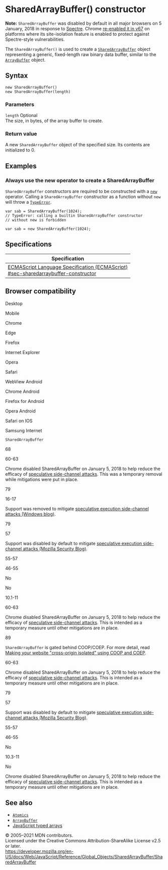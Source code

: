 SharedArrayBuffer() constructor
===============================

**Note:** `SharedArrayBuffer` was disabled by default in all major browsers on 5 January, 2018 in response to [Spectre](https://meltdownattack.com/). Chrome [re-enabled it in v67](https://bugs.chromium.org/p/chromium/issues/detail?id=821270) on platforms where its site-isolation feature is enabled to protect against Spectre-style vulnerabilities.

The `SharedArrayBuffer()` is used to create a [`SharedArrayBuffer`](../sharedarraybuffer) object representing a generic, fixed-length raw binary data buffer, similar to the [`ArrayBuffer`](../arraybuffer) object.

Syntax
------

    new SharedArrayBuffer()
    new SharedArrayBuffer(length)

### Parameters

 `length` <span class="badge inline optional">Optional</span>   
The size, in bytes, of the array buffer to create.

### Return value

A new `SharedArrayBuffer` object of the specified size. Its contents are initialized to 0.

Examples
--------

### Always use the new operator to create a SharedArrayBuffer

`SharedArrayBuffer` constructors are required to be constructed with a [`new`](../../operators/new) operator. Calling a `SharedArrayBuffer` constructor as a function without `new` will throw a [`TypeError`](../typeerror).

    var sab = SharedArrayBuffer(1024);
    // TypeError: calling a builtin SharedArrayBuffer constructor
    // without new is forbidden

    var sab = new SharedArrayBuffer(1024);

Specifications
--------------

<table><thead><tr class="header"><th>Specification</th></tr></thead><tbody><tr class="odd"><td><a href="https://tc39.es/ecma262/#sec-sharedarraybuffer-constructor">ECMAScript Language Specification (ECMAScript)<br />
<span class="small">#sec-sharedarraybuffer-constructor</span></a></td></tr></tbody></table>

Browser compatibility
---------------------

Desktop

Mobile

Chrome

Edge

Firefox

Internet Explorer

Opera

Safari

WebView Android

Chrome Android

Firefox for Android

Opera Android

Safari on IOS

Samsung Internet

`SharedArrayBuffer`

68

60-63

Chrome disabled SharedArrayBuffer on January 5, 2018 to help reduce the efficacy of [speculative side-channel attacks](https://www.chromium.org/Home/chromium-security/ssca). This was a temporary removal while mitigations were put in place.

79

16-17

Support was removed to mitigate [speculative execution side-channel attacks (Windows blog)](https://blogs.windows.com/msedgedev/2018/01/03/speculative-execution-mitigations-microsoft-edge-internet-explorer).

79

57

Support was disabled by default to mitigate [speculative execution side-channel attacks (Mozilla Security Blog)](https://blog.mozilla.org/security/2018/01/03/mitigations-landing-new-class-timing-attack/).

55-57

46-55

No

No

10.1-11

60-63

Chrome disabled SharedArrayBuffer on January 5, 2018 to help reduce the efficacy of [speculative side-channel attacks](https://www.chromium.org/Home/chromium-security/ssca). This is intended as a temporary measure until other mitigations are in place.

89

`SharedArrayBuffer` is gated behind COOP/COEP. For more detail, read [Making your website "cross-origin isolated" using COOP and COEP](https://web.dev/coop-coep/).

60-63

Chrome disabled SharedArrayBuffer on January 5, 2018 to help reduce the efficacy of [speculative side-channel attacks](https://www.chromium.org/Home/chromium-security/ssca). This is intended as a temporary measure until other mitigations are in place.

79

57

Support was disabled by default to mitigate [speculative execution side-channel attacks (Mozilla Security Blog)](https://blog.mozilla.org/security/2018/01/03/mitigations-landing-new-class-timing-attack/).

55-57

46-55

No

10.3-11

No

Chrome disabled SharedArrayBuffer on January 5, 2018 to help reduce the efficacy of [speculative side-channel attacks](https://www.chromium.org/Home/chromium-security/ssca). This is intended as a temporary measure until other mitigations are in place.

See also
--------

-   [`Atomics`](../atomics)
-   [`ArrayBuffer`](../arraybuffer)
-   [JavaScript typed arrays](https://developer.mozilla.org/en-US/docs/Web/JavaScript/Typed_arrays)

© 2005–2021 MDN contributors.  
Licensed under the Creative Commons Attribution-ShareAlike License v2.5 or later.  
<a href="https://developer.mozilla.org/en-US/docs/Web/JavaScript/Reference/Global_Objects/SharedArrayBuffer/SharedArrayBuffer" class="_attribution-link">https://developer.mozilla.org/en-US/docs/Web/JavaScript/Reference/Global_Objects/SharedArrayBuffer/SharedArrayBuffer</a>
